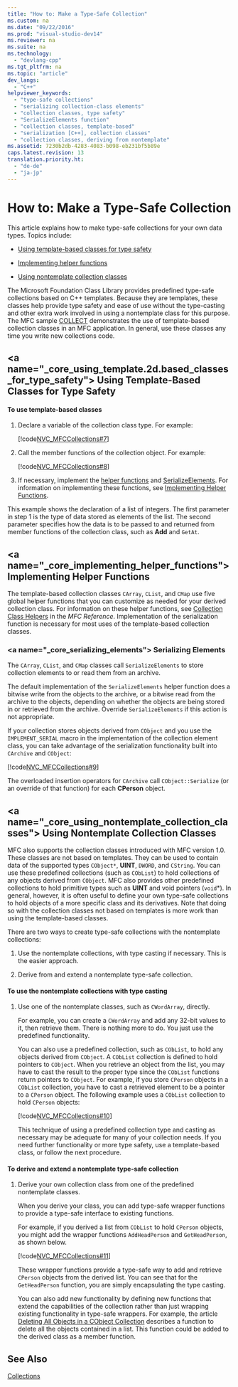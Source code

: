 ```yaml
---
title: "How to: Make a Type-Safe Collection"
ms.custom: na
ms.date: "09/22/2016"
ms.prod: "visual-studio-dev14"
ms.reviewer: na
ms.suite: na
ms.technology: 
  - "devlang-cpp"
ms.tgt_pltfrm: na
ms.topic: "article"
dev_langs: 
  - "C++"
helpviewer_keywords: 
  - "type-safe collections"
  - "serializing collection-class elements"
  - "collection classes, type safety"
  - "SerializeElements function"
  - "collection classes, template-based"
  - "serialization [C++], collection classes"
  - "collection classes, deriving from nontemplate"
ms.assetid: 7230b2db-4283-4083-b098-eb231bf5b89e
caps.latest.revision: 13
translation.priority.ht: 
  - "de-de"
  - "ja-jp"
---
```

# How to: Make a Type-Safe Collection
This article explains how to make type-safe collections for your own data types. Topics include:  
  
-   [Using template-based classes for type safety](#_core_using_template.2d.based_classes_for_type_safety)  
  
-   [Implementing helper functions](#_core_implementing_helper_functions)  
  
-   [Using nontemplate collection classes](#_core_using_nontemplate_collection_classes)  
  
 The Microsoft Foundation Class Library provides predefined type-safe collections based on C++ templates. Because they are templates, these classes help provide type safety and ease of use without the type-casting and other extra work involved in using a nontemplate class for this purpose. The MFC sample [COLLECT](../vs140/visual-c---samples.md) demonstrates the use of template-based collection classes in an MFC application. In general, use these classes any time you write new collections code.  
  
##  \<a name="_core_using_template.2d.based_classes_for_type_safety"></a> Using Template-Based Classes for Type Safety  
  
#### To use template-based classes  
  
1.  Declare a variable of the collection class type. For example:  
  
     [!code[NVC_MFCCollections#7](../vs140/codesnippet/CPP/how-to--make-a-type-safe-collection_1.cpp)]  
  
2.  Call the member functions of the collection object. For example:  
  
     [!code[NVC_MFCCollections#8](../vs140/codesnippet/CPP/how-to--make-a-type-safe-collection_2.cpp)]  
  
3.  If necessary, implement the [helper functions](../vs140/collection-class-helpers.md) and [SerializeElements](../vs140/serializeelements.md). For information on implementing these functions, see [Implementing Helper Functions](#_core_implementing_helper_functions).  
  
 This example shows the declaration of a list of integers. The first parameter in step 1 is the type of data stored as elements of the list. The second parameter specifies how the data is to be passed to and returned from member functions of the collection class, such as **Add** and `GetAt`.  
  
##  \<a name="_core_implementing_helper_functions"></a> Implementing Helper Functions  
 The template-based collection classes `CArray`, `CList`, and `CMap` use five global helper functions that you can customize as needed for your derived collection class. For information on these helper functions, see [Collection Class Helpers](../vs140/collection-class-helpers.md) in the *MFC Reference*. Implementation of the serialization function is necessary for most uses of the template-based collection classes.  
  
###  \<a name="_core_serializing_elements"></a> Serializing Elements  
 The `CArray`, `CList`, and `CMap` classes call `SerializeElements` to store collection elements to or read them from an archive.  
  
 The default implementation of the `SerializeElements` helper function does a bitwise write from the objects to the archive, or a bitwise read from the archive to the objects, depending on whether the objects are being stored in or retrieved from the archive. Override `SerializeElements` if this action is not appropriate.  
  
 If your collection stores objects derived from `CObject` and you use the `IMPLEMENT_SERIAL` macro in the implementation of the collection element class, you can take advantage of the serialization functionality built into `CArchive` and `CObject`:  
  
 [!code[NVC_MFCCollections#9](../vs140/codesnippet/CPP/how-to--make-a-type-safe-collection_3.cpp)]  
  
 The overloaded insertion operators for `CArchive` call `CObject::Serialize` (or an override of that function) for each **CPerson** object.  
  
##  \<a name="_core_using_nontemplate_collection_classes"></a> Using Nontemplate Collection Classes  
 MFC also supports the collection classes introduced with MFC version 1.0. These classes are not based on templates. They can be used to contain data of the supported types `CObject*`, **UINT**, `DWORD`, and `CString`. You can use these predefined collections (such as `CObList`) to hold collections of any objects derived from `CObject`. MFC also provides other predefined collections to hold primitive types such as **UINT** and void pointers (`void`*). In general, however, it is often useful to define your own type-safe collections to hold objects of a more specific class and its derivatives. Note that doing so with the collection classes not based on templates is more work than using the template-based classes.  
  
 There are two ways to create type-safe collections with the nontemplate collections:  
  
1.  Use the nontemplate collections, with type casting if necessary. This is the easier approach.  
  
2.  Derive from and extend a nontemplate type-safe collection.  
  
#### To use the nontemplate collections with type casting  
  
1.  Use one of the nontemplate classes, such as `CWordArray`, directly.  
  
     For example, you can create a `CWordArray` and add any 32-bit values to it, then retrieve them. There is nothing more to do. You just use the predefined functionality.  
  
     You can also use a predefined collection, such as `CObList`, to hold any objects derived from `CObject`. A `CObList` collection is defined to hold pointers to `CObject`. When you retrieve an object from the list, you may have to cast the result to the proper type since the `CObList` functions return pointers to `CObject`. For example, if you store `CPerson` objects in a `CObList` collection, you have to cast a retrieved element to be a pointer to a `CPerson` object. The following example uses a `CObList` collection to hold `CPerson` objects:  
  
     [!code[NVC_MFCCollections#10](../vs140/codesnippet/CPP/how-to--make-a-type-safe-collection_4.cpp)]  
  
     This technique of using a predefined collection type and casting as necessary may be adequate for many of your collection needs. If you need further functionality or more type safety, use a template-based class, or follow the next procedure.  
  
#### To derive and extend a nontemplate type-safe collection  
  
1.  Derive your own collection class from one of the predefined nontemplate classes.  
  
     When you derive your class, you can add type-safe wrapper functions to provide a type-safe interface to existing functions.  
  
     For example, if you derived a list from `CObList` to hold `CPerson` objects, you might add the wrapper functions `AddHeadPerson` and `GetHeadPerson`, as shown below.  
  
     [!code[NVC_MFCCollections#11](../vs140/codesnippet/CPP/how-to--make-a-type-safe-collection_5.h)]  
  
     These wrapper functions provide a type-safe way to add and retrieve `CPerson` objects from the derived list. You can see that for the `GetHeadPerson` function, you are simply encapsulating the type casting.  
  
     You can also add new functionality by defining new functions that extend the capabilities of the collection rather than just wrapping existing functionality in type-safe wrappers. For example, the article [Deleting All Objects in a CObject Collection](../vs140/deleting-all-objects-in-a-cobject-collection.md) describes a function to delete all the objects contained in a list. This function could be added to the derived class as a member function.  
  
## See Also  
 [Collections](../vs140/collections.md)